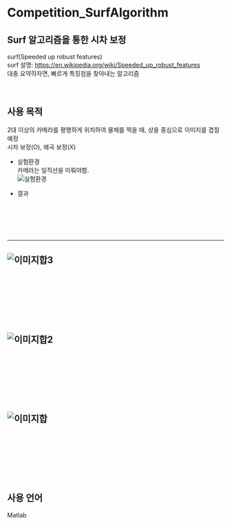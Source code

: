 # Competition_SurfAlgorithm  
  
## Surf 알고리즘을 통한 시차 보정  
surf(Speeded up robust features)  
surf 설명: https://en.wikipedia.org/wiki/Speeded_up_robust_features  
대충 요약하자면, 빠르게 특징점을 찾아내는 알고리즘  
<br><br>

## 사용 목적  
2대 이상의 카메라를 평행하게 위치하여 물체를 찍을 때, 상을 중심으로 이미지를 겹칠 예정  
시차 보정(O), 왜곡 보정(X)  
  
  - 실험환경  
  카메라는 일직선을 이뤄야함.  
![실험환경](https://user-images.githubusercontent.com/35206992/103025145-8859e080-4594-11eb-9451-51754dd57d55.png)  
  
  
  - 결과    
<br><br><br><br><br>
---
![이미지합3](https://user-images.githubusercontent.com/35206992/103025267-cc4ce580-4594-11eb-9f50-70db00c6d808.JPG)  
<br><br><br><br><br>
---
![이미지합2](https://user-images.githubusercontent.com/35206992/103025272-ce16a900-4594-11eb-8911-60258acf067a.JPG)  
<br><br><br><br><br>
---
![이미지합](https://user-images.githubusercontent.com/35206992/103025277-d1119980-4594-11eb-9b7c-c3de31194dc0.JPG)  
<br><br><br><br><br>
---


## 사용 언어  
Matlab  
